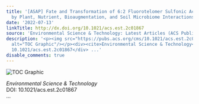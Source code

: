 ```yaml
---
title: '[ASAP] Fate and Transformation of 6:2 Fluorotelomer Sulfonic Acid Affected
  by Plant, Nutrient, Bioaugmentation, and Soil Microbiome Interactions'
date: '2022-07-13'
linkTitle: http://dx.doi.org/10.1021/acs.est.2c01867
source: 'Environmental Science & Technology: Latest Articles (ACS Publications)'
description: '<p><img src="https://pubs.acs.org/cms/10.1021/acs.est.2c01867/asset/images/medium/es2c01867_0006.gif"
  alt="TOC Graphic"/></p><div><cite>Environmental Science & Technology</cite></div><div>DOI:
  10.1021/acs.est.2c01867</div> ...'
disable_comments: true
---
```

<p><img src="https://pubs.acs.org/cms/10.1021/acs.est.2c01867/asset/images/medium/es2c01867_0006.gif" alt="TOC Graphic"/></p><div><cite>Environmental Science & Technology</cite></div><div>DOI: 10.1021/acs.est.2c01867</div> ...